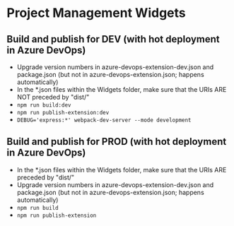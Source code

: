 # Project Management Widgets

## Build and publish for DEV (with hot deployment in Azure DevOps)
* Upgrade version numbers in azure-devops-extension-dev.json and package.json (but not in azure-devops-extension.json; happens automatically)
* In the *.json files within the Widgets folder, make sure that the URIs ARE NOT preceded by "dist/"
* `npm run build:dev`
* `npm run publish-extension:dev`
* `DEBUG='express:*' webpack-dev-server --mode development`

## Build and publish for PROD (with hot deployment in Azure DevOps)
* In the *.json files within the Widgets folder, make sure that the URIs ARE preceded by "dist/"
* Upgrade version numbers in azure-devops-extension-dev.json and package.json (but not in azure-devops-extension.json; happens automatically)
* `npm run build`
* `npm run publish-extension`
